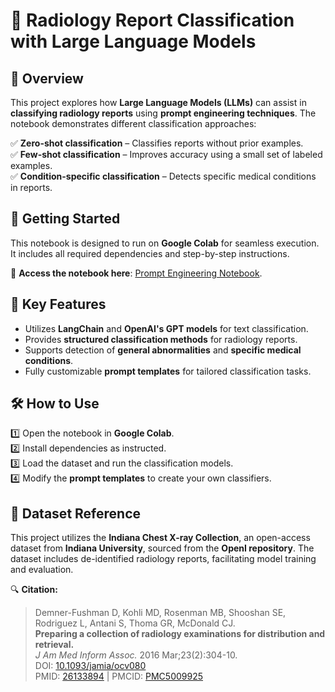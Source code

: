 # 🏥 **Radiology Report Classification with Large Language Models**  

## 📌 **Overview**  
This project explores how **Large Language Models (LLMs)** can assist in **classifying radiology reports** using **prompt engineering techniques**. The notebook demonstrates different classification approaches:  

✅ **Zero-shot classification** – Classifies reports without prior examples.  
✅ **Few-shot classification** – Improves accuracy using a small set of labeled examples.  
✅ **Condition-specific classification** – Detects specific medical conditions in reports.  

## 🚀 **Getting Started**  
This notebook is designed to run on **Google Colab** for seamless execution. It includes all required dependencies and step-by-step instructions.  

🔗 **Access the notebook here**: [Prompt Engineering Notebook](https://github.com/paulokuriki/prompt_engineering/blob/main/prompt_engineering.ipynb).  

## 🔑 **Key Features**  
- Utilizes **LangChain** and **OpenAI's GPT models** for text classification.  
- Provides **structured classification methods** for radiology reports.  
- Supports detection of **general abnormalities** and **specific medical conditions**.  
- Fully customizable **prompt templates** for tailored classification tasks.  

## 🛠 **How to Use**  
1️⃣ Open the notebook in **Google Colab**.  
2️⃣ Install dependencies as instructed.  
3️⃣ Load the dataset and run the classification models.  
4️⃣ Modify the **prompt templates** to create your own classifiers.  

## 📂 **Dataset Reference**  
This project utilizes the **Indiana Chest X-ray Collection**, an open-access dataset from **Indiana University**, sourced from the **OpenI repository**. The dataset includes de-identified radiology reports, facilitating model training and evaluation.  

🔍 **Citation:**  
> Demner-Fushman D, Kohli MD, Rosenman MB, Shooshan SE, Rodriguez L, Antani S, Thoma GR, McDonald CJ.  
> **Preparing a collection of radiology examinations for distribution and retrieval.**  
> *J Am Med Inform Assoc.* 2016 Mar;23(2):304-10.  
> DOI: [10.1093/jamia/ocv080](https://doi.org/10.1093/jamia/ocv080)  
> PMID: [26133894](https://pubmed.ncbi.nlm.nih.gov/26133894/) | PMCID: [PMC5009925](https://www.ncbi.nlm.nih.gov/pmc/articles/PMC5009925/)  
